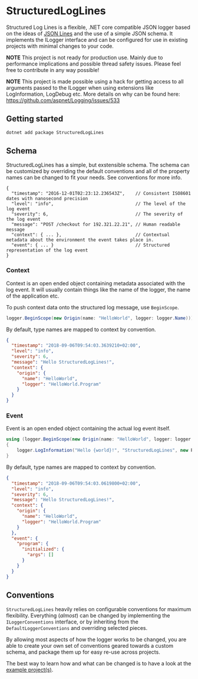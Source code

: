 # StructuredLogLines

Structured Log Lines is a flexible, .NET core compatible JSON logger based on the ideas of [JSON Lines](http://jsonlines.org/) and the use of a simple JSON schema.
It implements the ILogger interface and can be configured for use in existing projects with minimal changes to your code.

**NOTE** This project is not ready for production use. Mainly due to performance implications and possible thread safety issues. Please feel free to contribute in any way possible!

**NOTE** This project is made possible using a hack for getting access to all arguments passed to the ILogger when using extensions like LogInformation, LogDebug etc.
More details on why can be found here: https://github.com/aspnet/Logging/issues/533 

## Getting started

```bash
dotnet add package StructuredLogLines
```

## Schema

StructuredLogLines has a simple, but exstensible schema. The schema can be customized by overriding the default conventions and all of the property names can be changed to fit your needs. See conventions for more info.

```
{
  "timestamp": "2016-12-01T02:23:12.236543Z",    // Consistent ISO8601 dates with nanosecond precision
  "level": "info",                               // The level of the log event
  "severity": 6,                                 // The severity of the log event
  "message": "POST /checkout for 192.321.22.21", // Human readable message
  "context": { ... },                            // Contextual metadata about the environment the event takes place in.
  "event": { ... }                               // Structured representation of the log event
}
```

### Context

Context is an open ended object containing metadata associated with the log event.
It will usually contain things like the name of the logger, the name of the application etc.

To push context data onto the structured log message, use `BeginScope`.

```csharp
logger.BeginScope(new Origin(name: "HelloWorld", logger: logger.Name)))
```

By default, type names are mapped to context by convention.

```json
{
  "timestamp": "2018-09-06T09:54:03.3639210+02:00",
  "level": "info",
  "severity": 6,
  "message": "Hello StructuredLogLines!",
  "context": {
    "origin": {
      "name": "HelloWorld",
      "logger": "HelloWorld.Program"
    }
  }
}
```

### Event

Event is an open ended object containing the actual log event itself.

```csharp
using (logger.BeginScope(new Origin(name: "HelloWorld", logger: logger.Name))))
{
    logger.LogInformation("Hello {world}!", "StructuredLogLines", new ProgramInitialized { Args: args });
}
```

By default, type names are mapped to context by convention.

```json
{
  "timestamp": "2018-09-06T09:54:03.0619800+02:00",
  "level": "info",
  "severity": 6,
  "message": "Hello StructuredLogLines!",
  "context": {
    "origin": {
      "name": "HelloWorld",
      "logger": "HelloWorld.Program"
    }
  },
  "event": {
    "program": {
      "initialized": {
        "args": []
      }
    }
  }
}
```

## Conventions

`StructuredLogLines` heavily relies on configurable conventions for maximum flexibility.
Everything (*almost*) can be changed by implementing the `ILoggerConventions` interface,
or by inheriting from the `DefaultLoggerConventions` and overriding selected pieces.

By allowing most aspects of how the logger works to be changed, you are able to create your own set of conventions geared towards a custom schema, and package them up for easy re-use across projects.

The best way to learn how and what can be changed is to have a look at the [example project(s)](./examples).